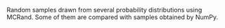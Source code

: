 Random samples drawn from several probability distributions using MCRand. Some of them are compared with samples obtained by NumPy.
